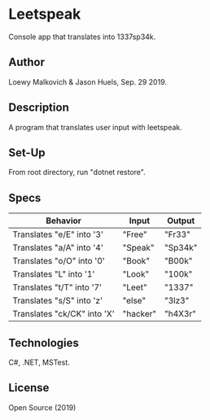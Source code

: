 # Leetspeak

Console app that translates into 1337sp34k.

## Author

Loewy Malkovich & Jason Huels, Sep. 29 2019. 

## Description

A program that translates user input with leetspeak. 

## Set-Up

From root directory, run "dotnet restore". 

## Specs

| Behavior | Input | Output |
|--|--|--|
| Translates "e/E" into '3' | "Free" | "Fr33" |
| Translates "a/A" into '4' | "Speak" | "Sp34k" |
| Translates "o/O" into '0' | "Book" | "B00k" |
| Translates "L" into '1' | "Look" | "100k" |
| Translates "t/T" into '7' | "Leet" | "1337" |
| Translates "s/S" into 'z' | "else" | "3lz3" |
| Translates "ck/CK" into 'X' | "hacker" | "h4X3r"|

##  Technologies

C#, .NET, MSTest.

## License

Open Source (2019)
